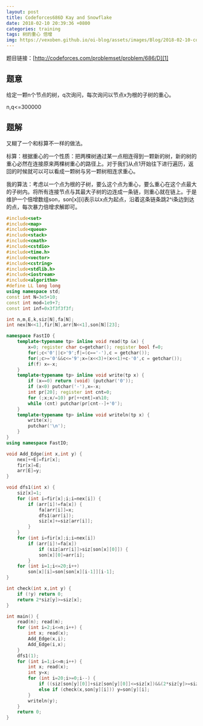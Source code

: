 ```yaml
---
layout: post
title: Codeforces686D Kay and Snowflake
date: 2018-02-10 20:39:36 +0800
categories: training
tags: 树的重心 倍增
img: https://vexoben.github.io/oi-blog/assets/images/Blog/2018-02-10-codeforces686d.-kay-and-snowflake.JPG
---
```


题目链接：[http://codeforces.com/problemset/problem/686/D][1]

## **题意**

给定一颗n个节点的树，q次询问，每次询问以节点x为根的子树的重心。

n,q<=300000

## **题解**

又糊了一个和标算不一样的做法。

标算：根据重心的一个性质：把两棵树通过某一点相连得到一颗新的树，新的树的重心必然在连接原来两棵树重心的路径上。对于我们从点1开始往下进行遍历，返回的时候就可以可以看成一颗树与另一颗树相连求重心。

我的算法：考虑以一个点为根的子树，要么这个点为重心，要么重心在这个点最大的子树内。将所有连接节点与其最大子树的边连成一条链，则重心就在链上。于是维护一个倍增数组son，son[x][i]表示以x点为起点，沿着这条链条跳2^i条边到达的点，每次暴力倍增求解即可。

```cpp
#include<set>
#include<map>
#include<queue>
#include<stack>
#include<cmath>
#include<cstdio>
#include<time.h>
#include<vector>
#include<cstring>
#include<stdlib.h>
#include<iostream>
#include<algorithm>
#define LL long long
using namespace std;
const int N=3e5+10;
const int mod=1e9+7;
const int inf=0x3f3f3f3f;

int n,m,E,k,siz[N],fa[N];
int nex[N<<1],fir[N],arr[N<<1],son[N][23];

namespace FastIO {
	template<typename tp> inline void read(tp &x) {
		x=0; register char c=getchar(); register bool f=0;
		for(;c<'0'||c>'9';f|=(c=='-'),c = getchar());
		for(;c>='0'&&c<='9';x=(x<<3)+(x<<1)+c-'0',c = getchar());
		if(f) x=-x;
	}
	template<typename tp> inline void write(tp x) {
		if (x==0) return (void) (putchar('0'));
		if (x<0) putchar('-'),x=-x;
		int pr[20]; register int cnt=0;
		for (;x;x/=10) pr[++cnt]=x%10;
		while (cnt) putchar(pr[cnt--]+'0');
	}
	template<typename tp> inline void writeln(tp x) {
		write(x);
		putchar('\n');
	}
}
using namespace FastIO;

void Add_Edge(int x,int y) {
	nex[++E]=fir[x];
	fir[x]=E;
	arr[E]=y;
}

void dfs1(int x) {
	siz[x]=1;
	for (int i=fir[x];i;i=nex[i]) {
		if (arr[i]!=fa[x]) {
			fa[arr[i]]=x;
			dfs1(arr[i]);
			siz[x]+=siz[arr[i]];
		}
	}
	for (int i=fir[x];i;i=nex[i])
		if (arr[i]!=fa[x]) 
			if (siz[arr[i]]>siz[son[x][0]]) {
			son[x][0]=arr[i];
		}
	for (int i=1;i<=20;i++)
		son[x][i]=son[son[x][i-1]][i-1];
}

int check(int x,int y) {
	if (!y) return 0;
	return 2*siz[y]>=siz[x];
}

int main() {
	read(n); read(m);
	for (int i=2;i<=n;i++) {
		int x; read(x);
		Add_Edge(x,i);
		Add_Edge(i,x);
	}
	dfs1(1);
	for (int i=1;i<=m;i++) {
		int x; read(x);
		int y=x;
		for (int i=20;i>=0;i--) {
			if ((siz[son[y][0]]+siz[son[y][0]]<=siz[x])&&(2*siz[y]>=siz[x])) break;
			else if (check(x,son[y][i])) y=son[y][i];
		}
		writeln(y);
	}
	return 0;
}
```

[1]: http://codeforces.com/problemset/problem/686/D